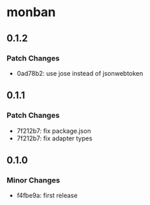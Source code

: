 # monban

## 0.1.2

### Patch Changes

-   0ad78b2: use jose instead of jsonwebtoken

## 0.1.1

### Patch Changes

-   7f212b7: fix package.json
-   7f212b7: fix adapter types

## 0.1.0

### Minor Changes

-   f4fbe9a: first release
